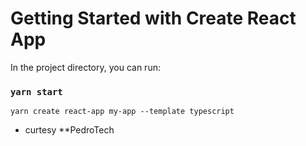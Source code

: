 # Getting Started with Create React App

In the project directory, you can run:

### `yarn start`
`yarn create react-app my-app --template typescript `
- curtesy **PedroTech